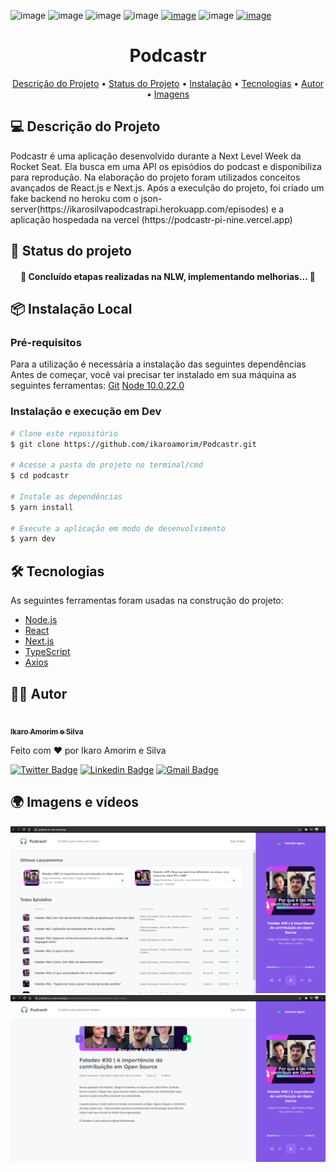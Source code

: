 ![image](https://img.shields.io/badge/next.js-000000?style=for-the-badge&logo=next.js&logoColor=white)
![image](https://img.shields.io/badge/React-20232A?style=for-the-badge&logo=react&logoColor=61DAFB)
![image](https://img.shields.io/badge/Heroku-430098?style=for-the-badge&logo=heroku&logoColor=white)
![image](https://img.shields.io/github/repo-size/ikaroamorim/Podcastr)
[![image](https://img.shields.io/github/last-commit/ikaroamorim/Podcastr)](https://github.com/ikaroamorim/Podcastr/commits/master)
![image](https://img.shields.io/badge/license-MIT-brightgreen)
[![image](https://img.shields.io/github/stars/ikaroamorim/Podcastr?style=social)](https://github.com/ikaroamorim/Podcastr/stargazers)

<h1 align="center">Podcastr</h1>

<p align="center">
 <a href="#descricao">Descrição do Projeto</a> •
 <a href="#status">Status do Projeto</a> • 
 <a href="#instalacao">Instalação</a> • 
 <a href="#tecnologias">Tecnologias</a> • 
 <a href="#autor">Autor</a> • 
 <a href="#imagens">Imagens</a>
</p>

<a name="descricao"></a>
## 💻 Descrição do Projeto 
<p>Podcastr é uma aplicação desenvolvido durante a Next Level Week da Rocket Seat. Ela busca em uma API os episódios do podcast e disponibiliza para reprodução. Na elaboração do projeto foram utilizados conceitos avançados de React.js e Next.js. Após a execulção do projeto, foi criado um fake backend no heroku com o json-server(https://ikarosilvapodcastrapi.herokuapp.com/episodes) e a aplicação hospedada na vercel (https://podcastr-pi-nine.vercel.app) </p>

<a name="status"></a>
## 🚧 Status do projeto
<h4 align="center"> 
	🚀 Concluído etapas realizadas na NLW, implementando melhorias... 🚀
</h4>

<a name="instalacao"></a>
## 📦 Instalação Local

### Pré-requisitos
Para a utilização é necessária a instalação das seguintes dependências
Antes de começar, você vai precisar ter instalado em sua máquina as seguintes ferramentas:
[Git](https://git-scm.com)
[Node 10.0.22.0](https://nodejs.org/dist/latest-v10.x/)

### Instalação e execução em Dev

```bash
# Clone este repositório
$ git clone https://github.com/ikaroamorim/Podcastr.git

# Acesse a pasta do projeto no terminal/cmd
$ cd podcastr

# Instale as dependências
$ yarn install

# Execute a aplicação em modo de desenvolvimento
$ yarn dev
```

<a name="tecnologias"></a>
## 🛠 Tecnologias

As seguintes ferramentas foram usadas na construção do projeto:

- [Node.js](https://nodejs.org/en/)
- [React](https://pt-br.reactjs.org/)
- [Next.js](https://nextjs.org/)
- [TypeScript](https://www.typescriptlang.org/)
- [Axios](https://github.com/axios/axios)

<a name="autor"></a>
## 👨‍💻 Autor
<a href="https://www.linkedin.com/in/ikaroamorimesilva/">
 <img style="border-radius: 50%;" src="https://github.com/ikaroamorim.png" width="100px;" alt=""/>
 <br />
 <sub><b>Ikaro Amorim e Silva</b></sub>
 </a>

Feito com ❤️ por Ikaro Amorim e Silva

[![Twitter Badge](https://img.shields.io/badge/-@ikaroamorim-1ca0f1?style=flat-square&labelColor=1ca0f1&logo=twitter&logoColor=white&link=https://twitter.com/ikaroamorim)](https://twitter.com/ikaroamorim) [![Linkedin Badge](https://img.shields.io/badge/-Ikaro-blue?style=flat-square&logo=Linkedin&logoColor=white&link=https://www.linkedin.com/in/ikaroamorimesilva/)](https://www.linkedin.com/in/ikaroamorimesilva/) 
[![Gmail Badge](https://img.shields.io/badge/-ikaro.amorim@gmail.com-c14438?style=flat-square&logo=Gmail&logoColor=white&link=mailto:ikaro.amorim@gmail.com)](mailto:ikaro.amorim@gmail.com)

<a name="imagens"></a>
## 🌍 Imagens e vídeos

<img alt="Home" title="#Home" src="./githubAssets/Home.png" width="600px">

<img alt="Slug" title="#Slug" src="./githubAssets/Slug.png" width="600px">


